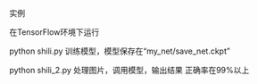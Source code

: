 实例

在TensorFlow环境下运行

python shili.py
训练模型，模型保存在“my_net/save_net.ckpt”

python shili_2.py
处理图片，调用模型，输出结果
正确率在99%以上